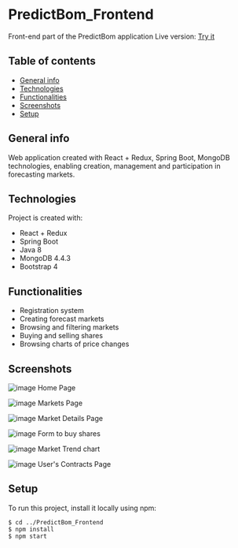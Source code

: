 # PredictBom_Frontend
Front-end part of the PredictBom application
Live version: 	[Try it](https://wojtekboman.github.io/PredictBom_Frontend)

## Table of contents
* [General info](#general-info)
* [Technologies](#technologies)
* [Functionalities](#functionalities)
* [Screenshots](#screenshots)
* [Setup](#setup)

## General info
Web application created with React + Redux, Spring Boot, MongoDB technologies, enabling creation, management and participation in forecasting markets.

	
## Technologies
Project is created with:
* React + Redux
* Spring Boot
* Java 8
* MongoDB 4.4.3
* Bootstrap 4 

## Functionalities
* Registration system
* Creating forecast markets
* Browsing and filtering markets
* Buying and selling shares
* Browsing charts of price changes

## Screenshots
![image](https://user-images.githubusercontent.com/47774969/108199153-e03c4000-711c-11eb-8db3-21054508c3e6.png)
Home Page

![image](https://user-images.githubusercontent.com/47774969/108200401-b8e67280-711e-11eb-8638-5048a96bcc3d.png)
Markets Page

![image](https://user-images.githubusercontent.com/47774969/108200510-dc112200-711e-11eb-9660-dc4ca6abc8ce.png)
Market Details Page

![image](https://user-images.githubusercontent.com/47774969/108200911-68234980-711f-11eb-981a-76ae58221858.png)
Form to buy shares

![image](https://user-images.githubusercontent.com/47774969/108200981-7ffacd80-711f-11eb-9db1-dc696a574f46.png)
Market Trend chart

![image](https://user-images.githubusercontent.com/47774969/108201126-b0426c00-711f-11eb-880a-fccfac0e1090.png)
User's Contracts Page

## Setup
To run this project, install it locally using npm:

```
$ cd ../PredictBom_Frontend
$ npm install
$ npm start
```


